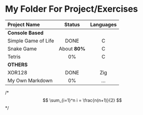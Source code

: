 # My Folder For Project/Exercises

| Project Name | Status | Languages |                   
| :----------- | :-------------: | :------:|
| **Console Based**      |||
| Simple Game of Life 	 | DONE | C |
| Snake Game	      	 |About **80%**| C |
| Tetris 		 | 0% | C |
| **OTHERS**		 |||
| XOR128                 | DONE | Zig |
| My Own Markdown        | 0% | … |



/*
	$$
	\sum_{i=1}^n i = \frac{n(n+1)}{2}
	$$
*/
